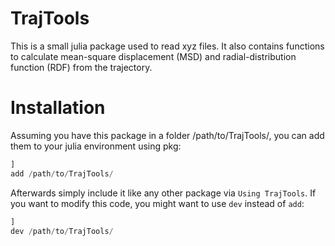 # TrajTools

This is a small julia package used to read xyz files. It also contains functions to calculate mean-square displacement (MSD) and radial-distribution function (RDF) from the trajectory.

# Installation

Assuming you have this package in a folder /path/to/TrajTools/, you can add them to your julia environment using pkg:

```julia
]
add /path/to/TrajTools/
```

Afterwards simply include it like any other package via `Using TrajTools`. If you want to modify this code, you might want to use `dev` instead of `add`:

```julia
]
dev /path/to/TrajTools/
```
